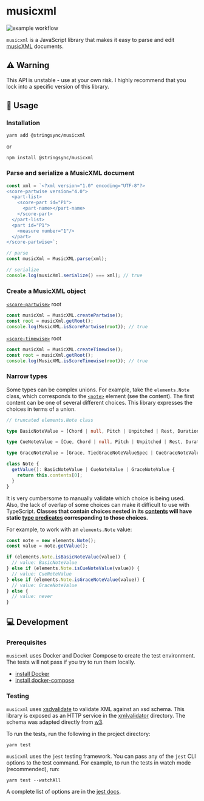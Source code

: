 # musicxml

![example workflow](https://github.com/stringsync/musicxml/actions/workflows/test.yml/badge.svg)

`musicxml` is a JavaScript library that makes it easy to parse and edit [musicXML](https://www.w3.org/2021/06/musicxml40/) documents.

## ⚠️ Warning

This API is unstable - use at your own risk. I highly recommend that you lock into a specific version of this library.

## 🔨 Usage

### Installation

```shell
yarn add @stringsync/musicxml
```

or

```shell
npm install @stringsync/musicxml
```

### Parse and serialize a MusicXML document

```ts
const xml = `<?xml version="1.0" encoding="UTF-8"?>
<score-partwise version="4.0">
  <part-list>
    <score-part id="P1">
      <part-name></part-name>
    </score-part>
  </part-list>
  <part id="P1">
    <measure number="1"/>
  </part>
</score-partwise>`;

// parse
const musicXml = MusicXML.parse(xml);

// serialize
console.log(musicXml.serialize() === xml); // true
```

### Create a MusicXML object

[`<score-partwise>`](https://www.w3.org/2021/06/musicxml40/musicxml-reference/elements/score-partwise/) root

```ts
const musicXml = MusicXML.createPartwise();
const root = musicXml.getRoot();
console.log(MusicXML.isScorePartwise(root)); // true
```

[`<score-timewise>`](https://www.w3.org/2021/06/musicxml40/musicxml-reference/elements/score-timewise/) root

```ts
const musicXml = MusicXML.createTimewise();
const root = musicXml.getRoot();
console.log(MusicXML.isScoreTimewise(root)); // true
```

### Narrow types

Some types can be complex unions. For example, take the `elements.Note` class, which corresponds to the [`<note>`](https://www.w3.org/2021/06/musicxml40/musicxml-reference/elements/note/) element (see the content). The first content can be one of several different choices. This library expresses the choices in terms of a union.

```ts
// truncated elements.Note class

type BasicNoteValue = [Chord | null, Pitch | Unpitched | Rest, Duration, [] | [Tie] | [Tie, Tie]];

type CueNoteValue = [Cue, Chord | null, Pitch | Unpitched | Rest, Duration];

type GraceNoteValue = [Grace, TiedGraceNoteValueSpec | CueGraceNoteValueSpec];

class Note {
  getValue(): BasicNoteValue | CueNoteValue | GraceNoteValue {
    return this.contents[0];
  }
}
```

It is very cumbersome to manually validate which choice is being used. Also, the lack of overlap of some choices can make it difficult to use with TypeScript. **Classes that contain choices nested in its <ins>contents</ins> will have static [type predicates](https://www.typescriptlang.org/docs/handbook/2/narrowing.html#using-type-predicates) corresponding to those choices.**

For example, to work with an `elements.Note` value:

```ts
const note = new elements.Note();
const value = note.getValue();

if (elements.Note.isBasicNoteValue(value)) {
  // value: BasicNoteValue
} else if (elements.Note.isCueNoteValue(value)) {
  // value: CueNoteValue
} else if (elements.Note.isGraceNoteValue(value)) {
  // value: GraceNoteValue
} else {
  // value: never
}
```

## 💻 Development

### Prerequisites

`musicxml` uses Docker and Docker Compose to create the test environment. The tests will not pass if you try to run them locally.

- [install Docker](https://docs.docker.com/get-docker/)
- [install docker-compose](https://docs.docker.com/compose/install/)

### Testing

`musicxml` uses [xsdvalidate](https://pkg.go.dev/github.com/terminalstatic/go-xsd-validate) to validate XML against an xsd schema. This library is exposed as an HTTP service in the [xmlvalidator](https://github.com/stringsync/musicxml/tree/master/xmlvalidator) directory. The schema was adapted directly from [w3](https://www.w3.org/2021/06/musicxml40/listings/musicxml.xsd/).

To run the tests, run the following in the project directory:

```
yarn test
```

`musicxml` uses the `jest` testing framework. You can pass any of the `jest` CLI options to the test command. For example, to run the tests in watch mode (recommended), run:

```
yarn test --watchAll
```

A complete list of options are in the [jest docs](https://jestjs.io/docs/cli).
